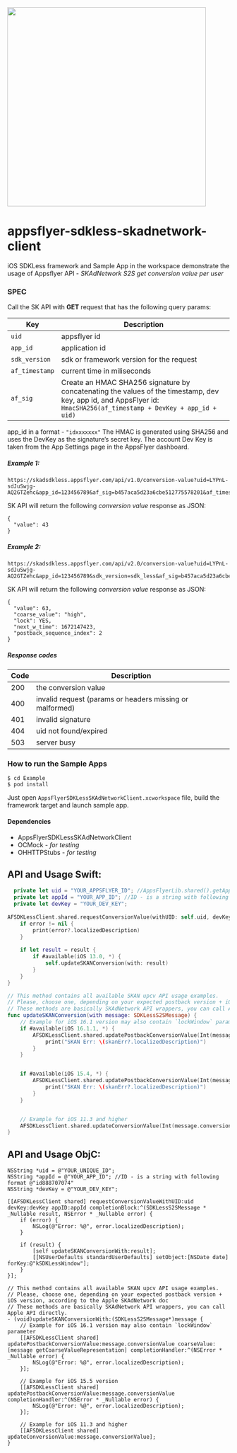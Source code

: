 

<img src="https://www.appsflyer.com/wp-content/uploads/2016/11/logo-1.svg"  width="450">

# appsflyer-sdkless-skadnetwork-client


iOS SDKLess framework and Sample App in the workspace demonstrate the usage of Appsflyer API - *SKAdNetwork S2S get conversion value per user*

### SPEC

Call the SK API with **GET** request that has the following query params:

Key    |   Description
---            |   ---
`uid`          |   appsflyer id
`app_id`       |   application id
`sdk_version`  |   sdk or framework version for the request
`af_timestamp` |   current time in miliseconds
`af_sig`       |   Create an HMAC SHA256 signature by concatenating the values of the timestamp, dev key, app id, and AppsFlyer id: `HmacSHA256(af_timestamp + DevKey + app_id + uid)`


app_id in a format - `"idxxxxxxx"`
The HMAC is generated using SHA256 and uses the DevKey as the signature’s secret key. The account Dev Key is taken from the App Settings page in the AppsFlyer dashboard.

##### Example 1:
```
https://skadsdkless.appsflyer.com/api/v1.0/conversion-value?uid=LYPnL-sdJuSwjg-AQ2GTZehc&app_id=123456789&af_sig=b457aca5d23a6cbe512775578201&af_timestamp=1603034622
```
SK API will return the following *conversion value* response as JSON:
```
{
  "value": 43
}
```

##### Example 2:
```
https://skadsdkless.appsflyer.com/api/v2.0/conversion-value?uid=LYPnL-sdJuSwjg-AQ2GTZehc&app_id=123456789&sdk_version=sdk_less&af_sig=b457aca5d23a6cbe512775578201&af_timestamp=1603034622
```
SK API will return the following *conversion value* response as JSON:
```
{
  "value": 63,
  "coarse_value": "high",
  "lock": YES,
  "next_w_time": 1672147423,
  "postback_sequence_index": 2
}
```

##### Response codes

Code    |   Description
---     |   ---
200     |   the conversion value
400     |   invalid request (params or headers missing or malformed)
401     |   invalid signature
404     |   uid not found/expired
503     |   server busy  


### How to run the Sample Apps

```
$ cd Example
$ pod install 
```

Just open `AppsFlyerSDKLessSKAdNetworkClient.xcworkspace` file, build the framework target and launch sample app.

#### Dependencies
- AppsFlyerSDKLessSKAdNetworkClient
- OCMock - *for testing*
- OHHTTPStubs - *for testing*

## API and Usage Swift:

```swift
  private let uid = "YOUR_APPSFLYER_ID"; //AppsFlyerLib.shared().getAppsFlyerUID()
  private let appId = "YOUR_APP_ID"; //ID - is a string with following format @"idXXXXXXXX"
  private let devKey = "YOUR_DEV_KEY";
    
AFSDKLessClient.shared.requestConversionValue(withUID: self.uid, devKey: self.devKey, appID: self.appId) { (result, error) in
    if error != nil {
        print(error?.localizedDescription)
    }
    
    if let result = result {
        if #available(iOS 13.0, *) {
            self.updateSKANConversion(with: result)
        }
    }
}

// This method contains all available SKAN upcv API usage examples.
// Please, choose one, depending on your expected postback version + iOS version, according to the Apple SKAdNetwork doc
// These methods are basically SKAdNetwork API wrappers, you can call Apple API directly.
func updateSKANConversion(with message: SDKLessS2SMessage) {
    // Example for iOS 16.1 version may also contain `lockWindow` parameter
    if #available(iOS 16.1.1, *) {
        AFSDKLessClient.shared.updatePostbackConversionValue(Int(message.conversionValue), coarseValue: message.getCoarseValueRepresentation()) { skanErr in
            print("SKAN Err: \(skanErr?.localizedDescription)")
        }
    }


    if #available(iOS 15.4, *) {
        AFSDKLessClient.shared.updatePostbackConversionValue(Int(message.conversionValue)) { skanErr in
            print("SKAN Err: \(skanErr?.localizedDescription)")
        }
    }


    // Example for iOS 11.3 and higher
    AFSDKLessClient.shared.updateConversionValue(Int(message.conversionValue))
}
```
## API and Usage ObjC:
```objc
NSString *uid = @"YOUR_UNIQUE_ID";
NSString *appId = @"YOUR_APP_ID"; //ID - is a string with following format @"id888707074"
NSString *devKey = @"YOUR_DEV_KEY";

[[AFSDKLessClient shared] requestConversionValueWithUID:uid devKey:devKey appID:appId completionBlock:^(SDKLessS2SMessage * _Nullable result, NSError * _Nullable error) {
    if (error) {
        NSLog(@"Error: %@", error.localizedDescription);
    }
    
    if (result) {
        [self updateSKANConversionWith:result];
        [[NSUserDefaults standardUserDefaults] setObject:[NSDate date] forKey:@"kSDKLessWindow"];
    }
}];

// This method contains all available SKAN upcv API usage examples.
// Please, choose one, depending on your expected postback version + iOS version, according to the Apple SKAdNetwork doc
// These methods are basically SKAdNetwork API wrappers, you can call Apple API directly.
- (void)updateSKANConversionWith:(SDKLessS2SMessage*)message {
    // Example for iOS 16.1 version may also contain `lockWindow` parameter
    [[AFSDKLessClient shared] updatePostbackConversionValue:message.conversionValue coarseValue:[message getCoarseValueRepresentation] completionHandler:^(NSError * _Nullable error) {
        NSLog(@"Error: %@", error.localizedDescription);
    }];
    
    // Example for iOS 15.5 version
    [[AFSDKLessClient shared] updatePostbackConversionValue:message.conversionValue completionHandler:^(NSError * _Nullable error) {
        NSLog(@"Error: %@", error.localizedDescription);
    }];

    // Example for iOS 11.3 and higher
    [[AFSDKLessClient shared] updateConversionValue:message.conversionValue];
}
```
